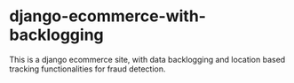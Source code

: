# django-ecommerce-with-backlogging
This is a django ecommerce site, with data backlogging and location based tracking functionalities for fraud detection.
